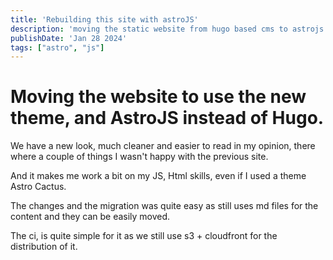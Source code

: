 ```yaml
---
title: 'Rebuilding this site with astroJS'
description: 'moving the static website from hugo based cms to astrojs'
publishDate: 'Jan 28 2024'
tags: ["astro", "js"]
---
```


# Moving the website to use the new theme, and AstroJS instead of Hugo.

We have a new look, much cleaner and easier to read in my opinion, there where a couple of things I wasn't happy with the previous site.

And it makes me work a bit on my JS, Html skills, even if I used a theme Astro Cactus.

The changes and the migration was quite easy as still uses md files for the content and they can be easily moved.

The ci, is quite simple for it as we still use s3 + cloudfront for the distribution of it.

